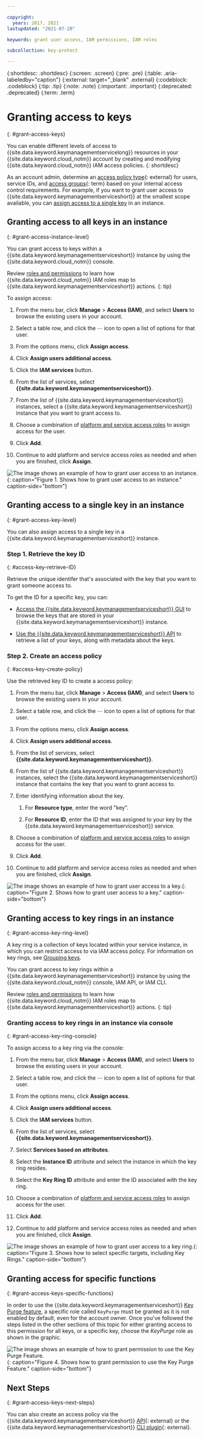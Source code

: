 ```yaml
---

copyright:
  years: 2017, 2021
lastupdated: "2021-07-20"

keywords: grant user access, IAM permissions, IAM roles

subcollection: key-protect

---
```


{:shortdesc: .shortdesc}
{:screen: .screen}
{:pre: .pre}
{:table: .aria-labeledby="caption"}
{:external: target="_blank" .external}
{:codeblock: .codeblock}
{:tip: .tip}
{:note: .note}
{:important: .important}
{:deprecated: .deprecated}
{:term: .term}

# Granting access to keys
{: #grant-access-keys}

You can enable different levels of access to
{{site.data.keyword.keymanagementservicelong}} resources in your
{{site.data.keyword.cloud_notm}} account by creating and modifying
{{site.data.keyword.cloud_notm}} IAM access policies.
{: shortdesc}

As an account admin, determine an
[access policy type](/docs/account?topic=account-userroles#policytypes){: external}
for users, service IDs, and
[access groups](#x2160811){: term}
based on your internal access control requirements. For example, if you want to
grant user access to {{site.data.keyword.keymanagementserviceshort}} at the
smallest scope available, you can
[assign access to a single key](#grant-access-key-level)
in an instance.

## Granting access to all keys in an instance
{: #grant-access-instance-level}

You can grant access to keys within a
{{site.data.keyword.keymanagementserviceshort}} instance by using the
{{site.data.keyword.cloud_notm}} console.

Review
[roles and permissions](/docs/key-protect?topic=key-protect-manage-access)
to learn how {{site.data.keyword.cloud_notm}} IAM roles map to
{{site.data.keyword.keymanagementserviceshort}} actions.
{: tip}

To assign access:

1. From the menu bar, click **Manage** &gt; **Access (IAM)**, and select
   **Users** to browse the existing users in your account.

2. Select a table row, and click the ⋯ icon to open a list of options for that
   user.

3. From the options menu, click **Assign access**.

4. Click **Assign users additional access**.

5. Click the **IAM services** button.

6. From the list of services, select
   **{{site.data.keyword.keymanagementserviceshort}}**.

7. From the list of {{site.data.keyword.keymanagementserviceshort}} instances,
   select a {{site.data.keyword.keymanagementserviceshort}} instance that you
   want to grant access to.

8. Choose a combination of
   [platform and service access roles](/docs/key-protect?topic=key-protect-manage-access#manage-access-roles)
   to assign access for the user.

9. Click **Add**.

10. Continue to add platform and service access roles as needed and when you are
    finished, click **Assign**.

![The image shows an example of how to grant user access to an instance.](images/fine-grain-instance-policy.png){: caption="Figure 1. Shows how to grant user access to an instance." caption-side="bottom"}

## Granting access to a single key in an instance
{: #grant-access-key-level}

You can also assign access to a single key in a
{{site.data.keyword.keymanagementserviceshort}} instance.

### Step 1. Retrieve the key ID
{: #access-key-retrieve-ID}

Retrieve the unique identifer that's associated with the key that you want to
grant someone access to.

To get the ID for a specific key, you can:

- [Access the {{site.data.keyword.keymanagementserviceshort}} GUI](/docs/key-protect?topic=key-protect-view-keys#view-keys-gui)
  to browse the keys that are stored in your
  {{site.data.keyword.keymanagementserviceshort}} instance.

- [Use the {{site.data.keyword.keymanagementserviceshort}} API](/docs/key-protect?topic=key-protect-view-keys#retrieve-keys-api)
  to retrieve a list of your keys, along with metadata about the keys.

### Step 2. Create an access policy
{: #access-key-create-policy}

Use the retrieved key ID to create a access policy:

1. From the menu bar, click **Manage** &gt; **Access (IAM)**, and select
   **Users** to browse the existing users in your account.

2. Select a table row, and click the ⋯ icon to open a list of options for that
   user.

3. From the options menu, click **Assign access**.

4. Click **Assign users additional access**.

5. From the list of services, select
   **{{site.data.keyword.keymanagementserviceshort}}**.

6. From the list of {{site.data.keyword.keymanagementserviceshort}} instances,
   select the {{site.data.keyword.keymanagementserviceshort}} instance that
   contains the key that you want to grant access to.

7. Enter identifying information about the key.

   1. For **Resource type**, enter the word "key".

   2. For **Resource ID**, enter the ID that was assigned to your key by the
      {{site.data.keyword.keymanagementserviceshort}} service.

8. Choose a combination of
   [platform and service access roles](/docs/key-protect?topic=key-protect-manage-access#manage-access-roles)
   to assign access for the user.

9. Click **Add**.

10. Continue to add platform and service access roles as needed and when you are
    finished, click **Assign**.

![The image shows an example of how to grant user access to a key.](images/fine-grain-key-policy.png){: caption="Figure 2. Shows how to grant user access to a key." caption-side="bottom"}

## Granting access to key rings in an instance
{: #grant-access-key-ring-level}

A key ring is a collection of keys located within your service instance, in which you can
restrict access to via IAM access policy. For information on key rings,
see [Grouping keys](/docs/key-protect?topic=key-protect-grouping-keys).

You can grant access to key rings within a
{{site.data.keyword.keymanagementserviceshort}} instance by using the
{{site.data.keyword.cloud_notm}} console, IAM API, or IAM CLI.

Review
[roles and permissions](/docs/key-protect?topic=key-protect-manage-access)
to learn how {{site.data.keyword.cloud_notm}} IAM roles map to
{{site.data.keyword.keymanagementserviceshort}} actions.
{: tip}

### Granting access to key rings in an instance via console
{: #grant-access-key-ring-console}

To assign access to a key ring via the console:

1. From the menu bar, click **Manage** &gt; **Access (IAM)**, and select
   **Users** to browse the existing users in your account.

2. Select a table row, and click the ⋯ icon to open a list of options for that
   user.

3. From the options menu, click **Assign access**.

4. Click **Assign users additional access**.

5. Click the **IAM services** button.

6. From the list of services, select
   **{{site.data.keyword.keymanagementserviceshort}}**.

7. Select **Services based on attributes**.

8. Select the **Instance ID** attribute and select the instance in which the key
   ring resides.

9. Select the **Key Ring ID** attribute and enter the ID associated with the key ring.

8. Choose a combination of
   [platform and service access roles](/docs/key-protect?topic=key-protect-manage-access#manage-access-roles)
   to assign access for the user.

9. Click **Add**.

10. Continue to add platform and service access roles as needed and when you are
    finished, click **Assign**.

![The image shows an example of how to grant user access to a key ring.](images/key-ring-iam-policy.png){: caption="Figure 3. Shows how to select specific targets, including Key Rings." caption-side="bottom"}

## Granting access for specific functions
{: #grant-access-keys-specific-functions}

In order to use the {{site.data.keyword.keymanagementserviceshort}} [Key Purge feature](/docs/key-protect?topic=key-protect-delete-purge-keys), a specific role called `KeyPurge` must be granted as it is not enabled by default, even for the account owner. Once you've followed the steps listed in the other sections of this topic for either granting access to this permission for all keys, or a specific key, choose the _KeyPurge_ role as shown in the graphic.

![The image shows an example of how to grant permission to use the Key Purge Feature.](images/key-purge-permission.jpg){: caption="Figure 4. Shows how to grant permission to use the Key Purge Feature." caption-side="bottom"}

## Next Steps
{: #grant-access-keys-next-steps}

You can also create an access policy via the {{site.data.keyword.keymanagementserviceshort}} [API](/apidocs/iam-policy-management#create-policy){: external}
or the {{site.data.keyword.keymanagementserviceshort}} [CLI plugin](/docs/cli?topic=cli-ibmcloud_commands_iam#ibmcloud_iam_user_policy_create){: external}.
